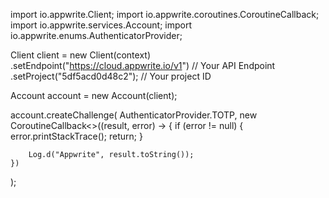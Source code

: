 import io.appwrite.Client;
import io.appwrite.coroutines.CoroutineCallback;
import io.appwrite.services.Account;
import io.appwrite.enums.AuthenticatorProvider;

Client client = new Client(context)
    .setEndpoint("https://cloud.appwrite.io/v1") // Your API Endpoint
    .setProject("5df5acd0d48c2"); // Your project ID

Account account = new Account(client);

account.createChallenge(
    AuthenticatorProvider.TOTP,
    new CoroutineCallback<>((result, error) -> {
        if (error != null) {
            error.printStackTrace();
            return;
        }

        Log.d("Appwrite", result.toString());
    })
);